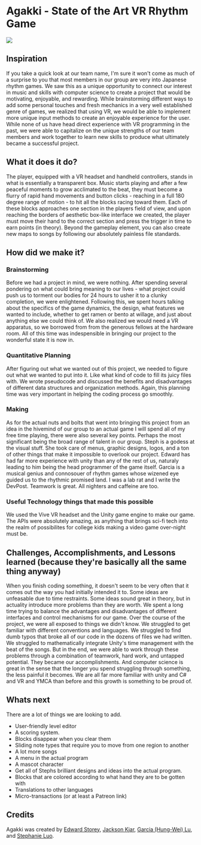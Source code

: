 # Agakki - State of the Art VR Rhythm Game

[![](http://img.youtube.com/vi/j7r7iOCwpsQ/0.jpg)](https://youtu.be/j7r7iOCwpsQ)

## Inspiration
If you take a quick look at our team name, I'm sure it won't come as much of a surprise to you that most members in our group are very into Japanese rhythm games. We saw this as a unique opportunity to connect our interest in music and skills with computer science to create a project that would be motivating, enjoyable, and rewarding. While brainstorming different ways to add some personal touches and fresh mechanics in a very well established genre of games, we realized that using VR, we would be able to implement more unique input methods to create an enjoyable experience for the user. While none of us have head direct experience with VR programming in the past, we were able to capitalize on the unique strengths of our team members and work together to learn new skills to produce what ultimately became a successful project.
## What it does it do?
The player, equipped with a VR headset and handheld controllers, stands in what is essentially a transparent box. Music starts playing and after a few peaceful moments to grow acclimated to the beat, they must become a flurry of rapid hand movements and button clicks - reaching in a full 180 degree range of motion - to hit all the blocks racing toward them. Each of these blocks approaches one section in the players field of view, and upon reaching the borders of aesthetic box-like interface we created, the player must move their hand to the correct section and press the trigger in time to earn points (in theory). Beyond the gameplay element, you can also create new maps to songs by following our absolutely painless file standards.
## How did we make it?
### Brainstorming
Before we had a project in mind, we were nothing. After spending several pondering on what could bring meaning to our lives - what project could push us to torment our bodies for 24 hours to usher it to a clunky completion, we were enlightened. Following this, we spent hours talking about the specifics of the game dynamics, the design, what features we wanted to include, whether to get ramen or bento at willage, and just about anything else we could think of. We also realized we would need a VR apparatus, so we borrowed from from the generous fellows at the hardware room. All of this time was indespensible in bringing our project to the wonderful state it is now in.
### Quantitative Planning
After figuring out what we wanted out of this project, we needed to figure out what we wanted to put into it. Like what kind of code to fill its juicy files with. We wrote pseudocode and discussed the benefits and disadvantages of different data structures and organization methods. Again, this planning time was very important in helping the coding process go smoothly.
### Making
As for the actual nuts and bolts that went into bringing this project from an idea in the hivemind of our group to an actual game I will spend all of my free time playing, there were also several key points. Perhaps the most significant being the broad range of talent in our group. Steph is a godess at the visual stuff. She took care of menus, graphic designs, logos, and a ton of other things that make it impossible to overlook our project. Edward has had far more experience with unity than any of the rest of us, naturaly leading to him being the head programmer of the game itself. Garcia is a musical genius and connosouer of rhythm games whose wizened eye guided us to the rhythmic promised land. I was a lab rat and I write the DevPost. Teamwork is great. All nighters and caffeine are too.
### Useful Technology things that made this possible
We used the Vive VR headset and the Unity game engine to make our game. The APIs were absolutely amazing, as anything that brings sci-fi tech into the realm of possibilites for college kids making a video game over-night must be. 
## Challenges, Accomplishments, and Lessons learned (because they're basically all the same thing anyway)
When you finish coding something, it doesn't seem to be very often that it comes out the way you had initially intended it to. Some ideas are unfeasable due to time restraints. Some ideas sound great in theory, but in actuality introduce more problems than they are worth. We spent a long time trying to balance the advantages and disadvantages of different interfaces and control mechanisms for our game. Over the course of the project, we were all exposed to things we didn't know. We struggled to get familiar with different conventions and languages. We struggled to find dumb typos that broke all of our code in the dozens of files we had written. We struggled to mathematically integrate Unity's time management with the beat of the songs. But in the end, we were able to work through these problems through a combination of teamwork, hard work, and untapped potential. They became our accomplishments. And computer science is great in the sense that the longer you spend struggling through something, the less painful it becomes. We are all far more familiar with unity and C# and VR and YMCA than before and this growth is something to be proud of.
## Whats next
There are a lot of things we are looking to add.
- User-friendly level editor
- A scoring system.
- Blocks disappear when you clear them
- Sliding note types that require you to move from one region to another
- A lot more songs
- A menu in the actual program
- A mascot character
- Get all of Stephs brilliant designs and ideas into the actual program.
- Blocks that are colored according to what hand they are to be gotten with
- Translations to other languages
- Micro-transactions (or at least a Patreon link)

## Credits
Agakki was created by [Edward Storey](https://github.com/edwardstorey), [Jackson Kjar](https://github.com/jacksonkjar), [Garcia (Hung-Wei) Lu](https://github.com/gargargargar), and [Stephanie Luo](https://github.com/stephanieluo18).
